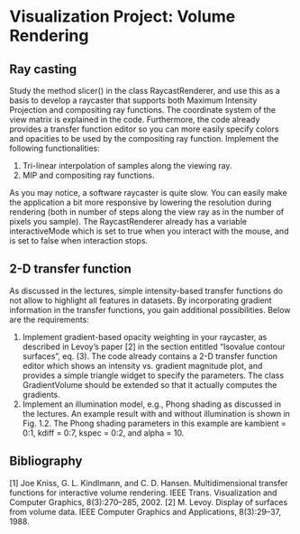 # Visualization Project: Volume Rendering
## Ray casting
Study the method slicer() in the class RaycastRenderer, and use this as a basis to develop
a raycaster that supports both Maximum Intensity Projection and compositing ray functions. The
coordinate system of the view matrix is explained in the code. Furthermore, the code already
provides a transfer function editor so you can more easily specify colors and opacities to be
used by the compositing ray function. 
Implement the following functionalities:
1. Tri-linear interpolation of samples along the viewing ray.
2. MIP and compositing ray functions.

As you may notice, a software raycaster is quite slow. You can easily make the application
a bit more responsive by lowering the resolution during rendering (both in number of steps
along the view ray as in the number of pixels you sample). The RaycastRenderer already
has a variable interactiveMode which is set to true when you interact with the mouse, and
is set to false when interaction stops.

## 2-D transfer function
As discussed in the lectures, simple intensity-based transfer functions do not allow to highlight
all features in datasets. By incorporating gradient information in the transfer functions, you
gain additional possibilities.
Below are the requirements:
1. Implement gradient-based opacity weighting in your raycaster, as described in Levoy’s
paper [2] in the section entitled “Isovalue contour surfaces”, eq. (3). The code already
contains a 2-D transfer function editor which shows an intensity vs. gradient magnitude
plot, and provides a simple triangle widget to specify the parameters. The class
GradientVolume should be extended so that it actually computes the gradients.
2. Implement an illumination model, e.g., Phong shading as discussed in the lectures. An
example result with and without illumination is shown in Fig. 1.2. The Phong shading
parameters in this example are kambient = 0:1, kdiff = 0:7, kspec = 0:2, and alpha = 10.

## Bibliography
[1] Joe Kniss, G. L. Kindlmann, and C. D. Hansen. Multidimensional transfer functions for
interactive volume rendering. IEEE Trans. Visualization and Computer Graphics, 8(3):270–285,
2002.
[2] M. Levoy. Display of surfaces from volume data. IEEE Computer Graphics and Applications,
8(3):29–37, 1988.
